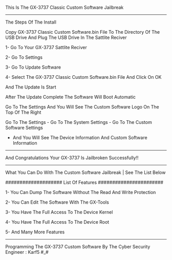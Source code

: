 This Is The GX-3737 Classic Custom Software Jailbreak 
_________________________________________________________________

The Steps Of The Install

Copy GX-3737 Classic Custom Software.bin File To The Directory Of The USB Drive 
And Plug The USB Drive In The Sattlite Reciver

1- Go To Your GX-3737 Sattlite Reciver

2- Go To Settings

3- Go To Update Software  

4- Select The GX-3737 Classic Custom Software.bin File And Click On OK

And The Update Is Start

After The Update Complete The Software Will Boot Automatic 

Go To The Settings And You Will See The Custom Software Logo On The Top Of The Right

Go To The Settings - Go To The System Settings - Go To The Custom Software Settings 
- And You Will See The Device Information And Custom Software Information
________________________________________________________________
                                                                                                                                       
And Congratulations Your GX-3737 Is Jailbroken Successfully!!                                          
________________________________________________________________

What You Can Do With The Custom Software Jailbreak | See The List Below

####################
List Of Features #######################

1- You Can Dump The Software Without The Read And Write Protection

2- You Can Edit The Software With The GX-Tools

3- You Have The Full Access To The Device Kernel

4- You Have The Full Access To The Device Root 

5- And Many More Features


________________________________________________________________________________________________________
Programming The GX-3737 Custom Software By The Cyber Security Engineer : Karf5 #_#

